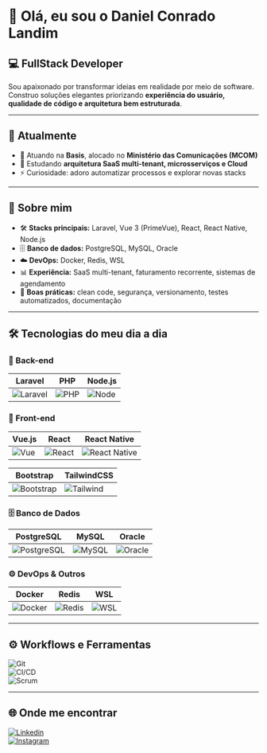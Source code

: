 # 👋 Olá, eu sou o Daniel Conrado Landim  

## 💻 FullStack Developer  
Sou apaixonado por transformar ideias em realidade por meio de software.  
Construo soluções elegantes priorizando **experiência do usuário, qualidade de código e arquitetura bem estruturada**.  

---

## 🔭 Atualmente  
- 💼 Atuando na **Basis**, alocado no **Ministério das Comunicações (MCOM)**  
- 🌱 Estudando **arquitetura SaaS multi-tenant, microsserviços e Cloud**  
- ⚡ Curiosidade: adoro automatizar processos e explorar novas stacks  

---

## 📌 Sobre mim  
- 🛠️ **Stacks principais:** Laravel, Vue 3 (PrimeVue), React, React Native, Node.js  
- 🗄️ **Banco de dados:** PostgreSQL, MySQL, Oracle  
- ☁️ **DevOps:** Docker, Redis, WSL  
- 📊 **Experiência:** SaaS multi-tenant, faturamento recorrente, sistemas de agendamento  
- 🔐 **Boas práticas:** clean code, segurança, versionamento, testes automatizados, documentação  

---

## 🛠️ Tecnologias do meu dia a dia  

### 🚀 Back-end  
| Laravel | PHP | Node.js |
|---------|-----|---------|
| ![Laravel](https://img.shields.io/badge/Laravel-FF2D20?style=for-the-badge&logo=laravel&logoColor=white) | ![PHP](https://img.shields.io/badge/PHP-777BB4?style=for-the-badge&logo=php&logoColor=white) | ![Node](https://img.shields.io/badge/Node.js-43853D?style=for-the-badge&logo=node.js&logoColor=white) |

### 🎨 Front-end  
| Vue.js | React | React Native |
|--------|-------|--------------|
| ![Vue](https://img.shields.io/badge/Vue.js-35495E?style=for-the-badge&logo=vue.js&logoColor=4FC08D) | ![React](https://img.shields.io/badge/React-20232A?style=for-the-badge&logo=react&logoColor=61DAFB) | ![React Native](https://img.shields.io/badge/React_Native-20232A?style=for-the-badge&logo=react&logoColor=61DAFB) |

| Bootstrap | TailwindCSS |
|-----------|-------------|
| ![Bootstrap](https://img.shields.io/badge/Bootstrap-563D7C?style=for-the-badge&logo=bootstrap&logoColor=white) | ![Tailwind](https://img.shields.io/badge/TailwindCSS-06B6D4?style=for-the-badge&logo=tailwindcss&logoColor=white) |

### 🗄️ Banco de Dados  
| PostgreSQL | MySQL | Oracle |
|------------|-------|--------|
| ![PostgreSQL](https://img.shields.io/badge/PostgreSQL-316192?style=for-the-badge&logo=postgresql&logoColor=white) | ![MySQL](https://img.shields.io/badge/MySQL-00000F?style=for-the-badge&logo=mysql&logoColor=white) | ![Oracle](https://img.shields.io/badge/Oracle-F80000?style=for-the-badge&logo=oracle&logoColor=white) |

### ⚙️ DevOps & Outros  
| Docker | Redis | WSL |
|--------|-------|-----|
| ![Docker](https://img.shields.io/badge/Docker-2496ED?style=for-the-badge&logo=docker&logoColor=white) | ![Redis](https://img.shields.io/badge/Redis-DC382D?style=for-the-badge&logo=redis&logoColor=white) | ![WSL](https://img.shields.io/badge/WSL-4D4D4D?style=for-the-badge&logo=linux&logoColor=white) |

---

## ⚙️ Workflows e Ferramentas  
![Git](https://img.shields.io/badge/Git-F05032?style=for-the-badge&logo=git&logoColor=white)  
![CI/CD](https://img.shields.io/badge/CI%2FCD-2088FF?style=for-the-badge&logo=githubactions&logoColor=white)  
![Scrum](https://img.shields.io/badge/Scrum-0067A3?style=for-the-badge&logo=azuredevops&logoColor=white)  

---

## 🌐 Onde me encontrar  
[![Linkedin](https://img.shields.io/badge/LinkedIn-0077B5?style=for-the-badge&logo=linkedin&logoColor=white)](https://www.linkedin.com/in/daniel-landim-65309922/)  
[![Instagram](https://img.shields.io/badge/Instagram-E4405F?style=for-the-badge&logo=instagram&logoColor=white)](https://www.instagram.com/danielc.landim/)  
